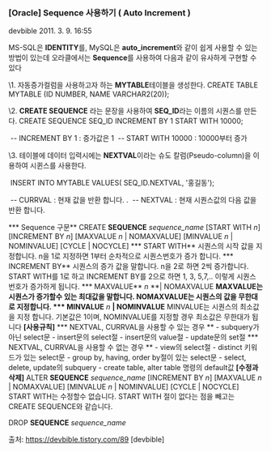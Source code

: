 ### [Oracle\] Sequence 사용하기 ( Auto Increment )

devbible 2011. 3. 9. 16:55



MS-SQL은 **IDENTITY**를, MySQL은 **auto_increment**와 같이 쉽게 사용할 수 있는 방법이 있는데 오라클에서는 **Sequence**를 사용하여 다음과 같이 유사하게 구현할 수 있다

\1. 자동증가컬럼을 사용하고자 하는 **MYTABLE**테이블을 생성한다.
    CREATE TABLE MYTABLE
        (ID NUMBER, NAME VARCHAR2(20));

\2. **CREATE SEQUENCE** 라는 문장을 사용하여 **SEQ_ID**라는 이름의 시퀀스를 만든다.
    CREATE SEQUENCE SEQ_ID INCREMENT BY 1 START WITH 10000;

​    -- INCREMENT BY 1 : 증가값은 1
​    -- START WITH 10000 : 10000부터 증가

\3. 테이블에 데이터 입력시에는 **NEXTVAL**이라는 슈도 칼럼(Pseudo-column)을 이용하여 시퀸스를 사용한다.

​    INSERT INTO MYTABLE VALUES( SEQ_ID.NEXTVAL, '홍길동');

​    -- CURRVAL : 현재 값을 반환 합니다. .
​    -- NEXTVAL : 현재 시퀀스값의 다음 값을 반환 합니다.



*** Sequence 구문** CREATE **SEQUENCE** *sequence_name*
    [START WITH *n*]
    [INCREMENT BY *n*]
    [MAXVALUE *n* | NOMAXVALUE]
    [MINVALUE *n* | NOMINVALUE]
    [CYCLE | NOCYCLE] *** START WITH**
시퀀스의 시작 값을 지정합니다. n을 1로 지정하면 1부터 순차적으로 시퀀스번호가 증가 합니다. *** INCREMENT BY**
시퀀스의 증가 값을 말합니다. n을 2로 하면 2씩 증가합니다.
START WITH를 1로 하고 INCREMENT BY를 2으로 하면 1, 3, 5,7,..
이렇게 시퀀스 번호가 증가하게 됩니다. *** MAXVALUE** *n* **| NOMAXVALUE
**MAXVALUE는 시퀀스가 증가할수 있는 최대값을 말합니다.
NOMAXVALUE는 시퀀스의 값을 무한대로 지정합니다. *** MINVALUE** *n* **| NOMINVALUE**
MINVALUE는 시퀀스의 최소값을 지정 합니다.
기본값은 1이며, NOMINVALUE를 지정할 경우 최소값은 무한대가 됩니다 **[사용규칙]**
 *** NEXTVAL, CURRVAL을 사용할 수 있는 경우
**  - subquery가 아닌 select문
  \- insert문의 select절
  \- insert문의 value절
  \- update문의 set절
 *** NEXTVAL, CURRVAL을 사용할 수 없는 경우
**  - view의 select절
  \- distinct 키워드가 있는 select문
  \- group by, having, order by절이 있는 select문
  \- select, delete, update의 subquery
  \- create table, alter table 명령의 default값 **[수정과 삭제]** ALTER **SEQUENCE** *sequence_name* 
    [INCREMENT BY *n*]
    [MAXVALUE *n* | NOMAXVALUE]
    [MINVALUE *n* | NOMINVALUE]
    [CYCLE | NOCYCLE] START WITH는 수정할수 없습니다.
START WITH 절이 없다는 점을 빼고는 CREATE SEQUENCE와 같습니다.

DROP **SEQUENCE** *sequence_name*



출처: https://devbible.tistory.com/89 [devbible]